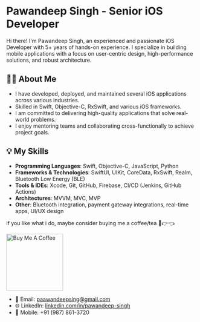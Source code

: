 # Pawandeep Singh - Senior iOS Developer

Hi there! I'm Pawandeep Singh, an experienced and passionate iOS Developer with 5+ years of hands-on experience. I specialize in building mobile applications with a focus on user-centric design, high-performance solutions, and robust architecture.

## 👨‍💻 About Me
- I have developed, deployed, and maintained several iOS applications across various industries.
- Skilled in Swift, Objective-C, RxSwift, and various iOS frameworks.
- I am committed to delivering high-quality applications that solve real-world problems.
- I enjoy mentoring teams and collaborating cross-functionally to achieve project goals.

## 💡 My Skills
- **Programming Languages**: Swift, Objective-C, JavaScript, Python
- **Frameworks & Technologies**: SwiftUI, UIKit, CoreData, RxSwift, Realm, Bluetooth Low Energy (BLE)
- **Tools & IDEs**: Xcode, Git, GitHub, Firebase, CI/CD (Jenkins, GitHub Actions)
- **Architectures**: MVVM, MVC, MVP
- **Other**: Bluetooth integration, payment gateway integrations, real-time apps, UI/UX design

if you like what i do, maybe consider buying me a coffee/tea 🥺👉👈

<a href="https://buymeacoffee.com/paawandeep" target="_blank"><img src="https://cdn.buymeacoffee.com/buttons/v2/default-red.png" alt="Buy Me A Coffee" width="150" ></a>


- 📧 Email: [paawandeepsing@gmail.com](mailto:paawandeepsing@gmail.com)
- 🌐 LinkedIn: [linkedin.com/in/pawandeep-singh](https://linkedin.com/in/pawandeep-singh)
- 📱 Mobile: +91 (987) 861-3720
